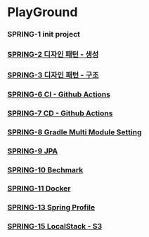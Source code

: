 # PlayGround

### SPRING-1 init project

### [SPRING-2 디자인 패턴 - 생성](https://github.com/yaini/PlayGround/tree/spring-2-design-pattern-creational)

### [SPRING-3 디자인 패턴 - 구조](https://github.com/yaini/PlayGround/tree/spring-3-design-pattern-structural)

### [SPRING-6 CI - Github Actions](https://github.com/yaini/PlayGround/tree/spring-6-github-action)

### [SPRING-7 CD - Github Actions](https://github.com/yaini/PlayGround/tree/spring-7-github-action-cd)

### [SPRING-8 Gradle Multi Module Setting](https://github.com/yaini/PlayGround/tree/spring-8-multi-module)

### [SPRING-9 JPA](https://github.com/yaini/PlayGround/tree/spring-9-jpa)

### [SPRING-10 Bechmark](https://github.com/yaini/PlayGround/tree/spring-10-benchmark)

### [SPRING-11 Docker](https://github.com/yaini/PlayGround/tree/spring-11-docker)

### [SPRING-13 Spring Profile](https://github.com/yaini/PlayGround/tree/spring-13-profile)

### [SPRING-15 LocalStack - S3](https://github.com/yaini/PlayGround/tree/spring-15-s3-localstack)
